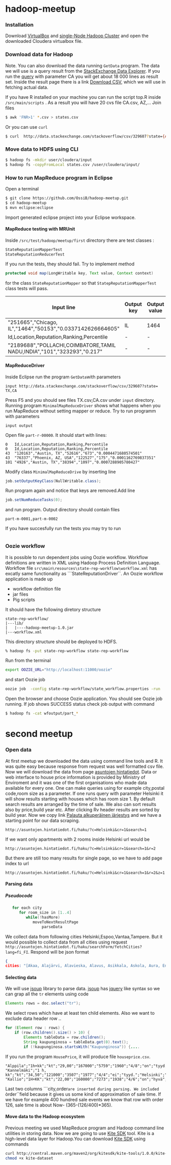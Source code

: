 hadoop-meetup
=============

### Installation

Download [VirtualBox]  and [single-Node Hadoop Cluster] and open the downloaded Cloudera virtualbox file.



### Download data for Hadoop
Note. You can also download the data running ```GetData``` program.
The data we will use is a query result from the [StackExchange Data Explorer]. If you run the [query] with parameter CA
you will get about 18 000 lines as result set. Inside the result page there is a link  [Download CSV], which we will use in fetching actual data.

If you have R installed on your machine you can run the script top.R inside ```/src/main/scripts``` . As a result you will have 20 cvs file  CA.csv, AZ,... Join files 
```sh
$ awk 'FNR>1' *.csv > states.csv
```
Or you can use ```curl```
```sh
$ curl  http://data.stackexchange.com/stackoverflow/csv/329607?state={AZ,TX,IN,CA....} -o "states.csv" -s -S -f
```

### Move data to HDFS using CLI
```sh
$ hadoop fs -mkdir user/cloudera/input
$ hadoop fs -copyFromLocal states.csv /user/cloudera/input/
```
[single-node Hadoop Cluster]:http://www.cloudera.com/content/cloudera/en/downloads/quickstart_vms/cdh-5-2-x.html
[Virtualbox]:https://www.virtualbox.org/wiki/Downloads
[StackExchange Data Explorer]:http://data.stackexchange.com/
[asuntojen hintatiedot]:http://asuntojen.hintatiedot.fi
[Download CSV]:http://data.stackexchange.com/stackoverflow/csv/329607?state=CA
[query]:http://data.stackexchange.com/stackoverflow/query/249571/state-query
[Palauta alkuperäinen järjestys]:[asuntojen.hintatiedot.fi/haku/?c=Helsinki&cr=1&search=1]
[jsoup]:[jsoup.org]
[jquery]:[jquery.org]
[Kite SDK]:[http://kitesdk.org/docs/current/]


### How to run MapReduce program in Eclipse

Open a terminal
```sh
$ git clone https://github.com/OssiB/hadoop-meetup.git
$ cd hadoop-meetup
$ mvn eclipse:eclipse
```
Import generated eclipse project into your Eclipse workspace.
#### MapReduce testing with MRUnit
Inside <code>/src/test/hadoop/meetup/first</code> directory there are test classes :
```java
StateReputationMapperTest
StateReputationReducerTest
```
If you run the tests, they should fail. Try to implement   method 
```java
protected void map(LongWritable key, Text value, Context context)
```
for the class ```StateReputationMapper``` so that ```StatepReputationMapperTest``` class tests will pass. 

| Input line  | Output key |Output value|Header counter|Not in states counter|
| ------------- | ------------- |-------|-----------|---------------------|
| "251665","Chicago, IL","1464","50153","0.0337142626664605"  | IL  |1464|-|
|Id,Location,Reputation,Ranking,Percentile|-|-|+1|-|
|"2189688","POLLACHI,COIMBATORE,TAMIL NADU,INDIA","101","323293","0.217"|-|-|-|+1| 


#### MapReduceDriver 

Inside Eclipse run the program ```GetData```with parameters 
```
input http://data.stackexchange.com/stackoverflow/csv/329607?state=  TX,CA
```
Press F5 and you should  see files TX.csv,CA.csv  under ```input``` directory.
Running  program ```MinimalMapReduceDriver``` shows what happens when you run MapReduce without
setting mapper or reduce. Try to run programm with parameters
```
input output
```
Open file ```part-r-00000```. It should start with lines:
```
0	Id,Location,Reputation,Ranking,Percentile
0	Id,Location,Reputation,Ranking,Percentile
43	"120163","Austin, TX","52616","673","0.0004471680574501"
43	"76337","Phoenix, AZ, USA","122527","175","0.0001162769837351"
101	"4926","Austin, TX","38394","1097","0.0007288905780427"
```
Modify  class ```MinimalMapReduceDrive``` by inserting line 
```java
job.setOutputKeyClass(NullWritable.class);
```
Run program again and notice that keys are removed.Add line
```java
job.setNumReduceTasks(0);
```
and run program. Output directory should contain files 
```
part-m-0001,part-m-0002
```
If you have succesfully run the tests you may try to run 
```

```
### Oozie workflow
It is possible to run dependent jobs using Oozie workflow. Workflow definitions are written in XML using 
Hadoop Process Definition Language. Workflow file ```src\main\resources\state-rep-workflow\workflow.xml```
has excatly same functionality as ```StateReputationDriver``. An Oozie workflow application is made up
* workflow definition file
* jar files
* Pig scripts

It should have the following diretory structure
```dir
state-rep-workflow/
|---lib/
|   |----hadoop-meetup-1.0.jar
|---workflow.xml
```


This directory structure should be deployed to HDFS.
```sh
% hadoop fs -put state-rep-workflow state-rep-workflow
```
Run from the terminal
```sh
export OOZIE_URL="http://localhost:11000/oozie"
```
and start Oozie job
```sh
oozie job  -config state-rep-workflow/state_workflow.properties -run
```
Open the browser and choose Oozie application. You should see Oozie job running.
If  job shows SUCCESS status check job output with command
```sh
$ hadoop fs -cat wfoutput/part_*
```
second meetup
=============
### Open data 
At first meetup we downloaded the data using command line tools  and  R. It was quite easy  because response
from request was well formatted csv file. Now we will download the data from  page [asuntojen hintatiedot]. Data or
web interface to house price information is provided by Ministry of Enviroment and it was one of the first organisations who made data available for every one. One can make queries using for example city,postal code,room size as a parameter. If one  runs query with parameter Helsinki it will show results starting with houses which has room  size 1. By default search results are arranged by the time of sale. We also can sort results also by price,build year etc. After  clicking Rv header  results are sorted by build year. Now we copy link  [Palauta alkuperäinen järjestys] and we have  a starting point for our data scraping.
```
http://asuntojen.hintatiedot.fi/haku/?c=Helsinki&cr=1&search=1
```
If we want only apartments with 2 rooms inside Helsinki  url would be
```
http://asuntojen.hintatiedot.fi/haku/?c=Helsinki&cr=1&search=1&r=2
```
But there are still too many  results for single page, so  we have to add page index to url
```
http://asuntojen.hintatiedot.fi/haku/?c=Helsinki&cr=1&search=1&r=2&z=1
```
 
#### Parsing data
##### Pseudocode 
```java
   for each city 
      for room_size in [1..4]
         while(!hasMore) 
            moveToNextResultPage
                parseData
 ```
We collect data from following cities Helsinki,Espoo,Vantaa,Tampere. But it would possible to collect data 
from all cities using request ```http://asuntojen.hintatiedot.fi/haku/searchForm/fetchCities?lang=fi_FI```.
Respond will be json format
```json
{
cities: "[Akaa, Alajärvi, Alavieska, Alavus, Asikkala, Askola, Aura, Enonkoski, Espoo, Eura, Eurajoki, Forssa, Haapajärvi, Haapavesi, Hailuoto, Hamina, Hankasalmi, Hanko, Harjavalta, Hattula, Hausjärvi, Heinola, Heinävesi, Helsinki, Hirvensalmi,....
```

#### Selecting data            
We will use [jsoup] library to parse data. [jsoup] has [jquery] like syntax so we can  grap all the  ```tr``` elements using code
```java
Elements rows = doc.select("tr");
```
We select rows which have at least ten child elements. Also we want to exclude data header row ..
```java
for (Element row : rows) {
	if (row.children().size() > 10) {
		Elements tableData = row.children();
		String kaupunginosa = tableData.get(0).text();
		if (!kaupunginosa.startsWith("Kaupunginosa")) {....
```
If you run the program ```HousePrice```, it will produce file ```houseprice.csv```.
```
"Alppila";"1h+kk";"kt";"29,00";"167000";"5759";"1960";"4/8";"on";"tyyd.";"Helsinki";"0"
"Kannelmäki";"1 h, kk";"kt";"34,50";"121000";"3507";"1977";"4/4";"ei";"tyyd.";"Helsinki";"1"
"Kallio";"1H+KK";"kt";"22,00";"160000";"7273";"1938";"4/6";"on";"hyvä";"Helsinki";"2"
```
Last two columns ```city,order``are inserted during parsing. We included ``òrder``field because
it gives us some kind of approximation of sale time. If we have for example 400 hundred sale events
we know that row with order 126, sale time is about Now- (365-(126/400)*365).
#### Move data to the Hadoop ecosystem
Previous meeting we used MapReduce program and Hadoop command line utilities in storing data. Now we are going
to use [Kite SDK] tool. Kite is a high-level data layer for Hadoop.You can download [Kite SDK] using commands
```sh
curl http://central.maven.org/maven2/org/kitesdk/kite-tools/1.0.0/kite-tools-1.0.0-binary.jar -o kite-dataset
chmod +x kite-dataset
```

